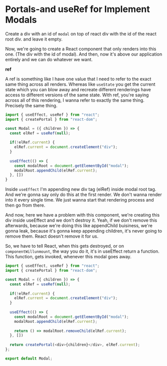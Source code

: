 # Portals-and useRef for Implement Modals

Create a div with an id of `modal` on top of react div with the id of the react root div. and leave it empty.

Now, we're going to create a React component that only renders into this one. (The div with the id of modal). And then, now it's above our application entirely and we can do whatever we want.


**ref**

A ref is something like I have one value that I need to refer to the exact same thing across all renders. Whereas like `useState` you get the current state which you can blow away and recreate different renderings have access to different versions of the same state. With ref, you're saying across all of this rendering, I wanna refer to exactly the same thing. Precisely the same thing.

```js
import { useEffect, useRef } from "react";
import { createPortal } from "react-dom";

const Modal = ({ children }) => {
  const elRef = useRef(null);
  
  if(!elRef.current) {
    elRef.current = document.createElement("div");
  }
 
  useEffect(() => {
    const modalRoot = document.getElementById("modal");
    modalRoot.appendChild(elRef.current);
  }, [])
}
```

Inside `useEffect` I'm appending new div tag (elRef) inside modal root tag. And we're gonna say only do this at the first render. We don't wanna render into it every single time. We just wanna start that rendering process and then go from there.

And now, here we have a problem with this component, we're creating this div inside useEffect and we don't destroy it. Yeah, if we don't remove this afterwards, because we're doing this like appendChild buisiness, we're gonna leak, because it's gonna keep appending children, it's never going to remove them. React doesn't remove it for us.

So, we have to tell React, when this gets destroyed, or on `componentWillunmount`, the way you do it, it's in useEffect return a function. This function, gets invoked, whenever this modal goes away.

```js
import { useEffect, useRef } from "react";
import { createPortal } from "react-dom";

const Modal = ({ children }) => {
  const elRef = useRef(null);
  
  if(!elRef.current) {
    elRef.current = document.createElement("div");
  }
 
  useEffect(() => {
    const modalRoot = document.getElementById("modal");
    modalRoot.appendChild(elRef.current);
    
    return () => modalRoot.removeChild(elRef.current);
  }, [])
  
  return createPortal(<div>{children}</div>, elRef.current);
};

export default Modal;
```
